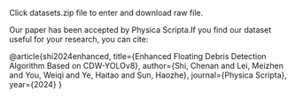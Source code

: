 Click datasets.zip file to enter and download raw file.

Our paper has been accepted by Physica Scripta.If you find our dataset useful for your research, you can cite:

@article{shi2024enhanced,
  title={Enhanced Floating Debris Detection Algorithm Based on CDW-YOLOv8},
  author={Shi, Chenan and Lei, Meizhen and You, Weiqi and Ye, Haitao and Sun, Haozhe},
  journal={Physica Scripta},
  year={2024}
}
